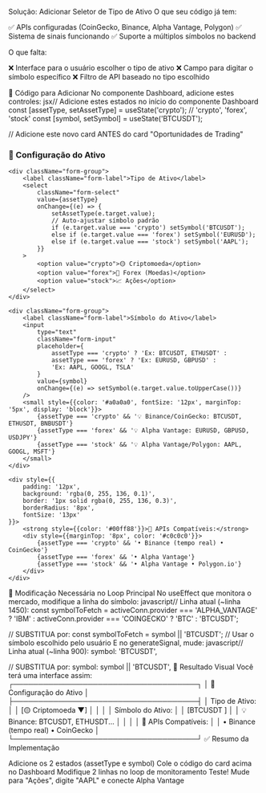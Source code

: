 Solução: Adicionar Seletor de Tipo de Ativo
O que seu código já tem:

✅ APIs configuradas (CoinGecko, Binance, Alpha Vantage, Polygon)
✅ Sistema de sinais funcionando
✅ Suporte a múltiplos símbolos no backend

O que falta:

❌ Interface para o usuário escolher o tipo de ativo
❌ Campo para digitar o símbolo específico
❌ Filtro de API baseado no tipo escolhido

📝 Código para Adicionar
No componente Dashboard, adicione estes controles:
jsx// Adicione estes estados no início do componente Dashboard
const [assetType, setAssetType] = useState('crypto'); // 'crypto', 'forex', 'stock'
const [symbol, setSymbol] = useState('BTCUSDT');

// Adicione este novo card ANTES do card "Oportunidades de Trading"
<div className="card">
    <h3>🎯 Configuração do Ativo</h3>
    
    <div className="form-group">
        <label className="form-label">Tipo de Ativo</label>
        <select 
            className="form-select"
            value={assetType}
            onChange={(e) => {
                setAssetType(e.target.value);
                // Auto-ajustar símbolo padrão
                if (e.target.value === 'crypto') setSymbol('BTCUSDT');
                else if (e.target.value === 'forex') setSymbol('EURUSD');
                else if (e.target.value === 'stock') setSymbol('AAPL');
            }}
        >
            <option value="crypto">🟡 Criptomoeda</option>
            <option value="forex">💱 Forex (Moedas)</option>
            <option value="stock">📈 Ações</option>
        </select>
    </div>

    <div className="form-group">
        <label className="form-label">Símbolo do Ativo</label>
        <input 
            type="text"
            className="form-input"
            placeholder={
                assetType === 'crypto' ? 'Ex: BTCUSDT, ETHUSDT' :
                assetType === 'forex' ? 'Ex: EURUSD, GBPUSD' :
                'Ex: AAPL, GOOGL, TSLA'
            }
            value={symbol}
            onChange={(e) => setSymbol(e.target.value.toUpperCase())}
        />
        <small style={{color: '#a0a0a0', fontSize: '12px', marginTop: '5px', display: 'block'}}>
            {assetType === 'crypto' && '💡 Binance/CoinGecko: BTCUSDT, ETHUSDT, BNBUSDT'}
            {assetType === 'forex' && '💡 Alpha Vantage: EURUSD, GBPUSD, USDJPY'}
            {assetType === 'stock' && '💡 Alpha Vantage/Polygon: AAPL, GOOGL, MSFT'}
        </small>
    </div>

    <div style={{
        padding: '12px',
        background: 'rgba(0, 255, 136, 0.1)',
        border: '1px solid rgba(0, 255, 136, 0.3)',
        borderRadius: '8px',
        fontSize: '13px'
    }}>
        <strong style={{color: '#00ff88'}}>📡 APIs Compatíveis:</strong>
        <div style={{marginTop: '8px', color: '#c0c0c0'}}>
            {assetType === 'crypto' && '• Binance (tempo real) • CoinGecko'}
            {assetType === 'forex' && '• Alpha Vantage'}
            {assetType === 'stock' && '• Alpha Vantage • Polygon.io'}
        </div>
    </div>
</div>
🔧 Modificação Necessária no Loop Principal
No useEffect que monitora o mercado, modifique a linha do símbolo:
javascript// Linha atual (~linha 1450):
const symbolToFetch = activeConn.provider === 'ALPHA_VANTAGE' ? 'IBM' : 
                      activeConn.provider === 'COINGECKO' ? 'BTC' : 
                      'BTCUSDT';

// SUBSTITUA por:
const symbolToFetch = symbol || 'BTCUSDT'; // Usar o símbolo escolhido pelo usuário
E no generateSignal, mude:
javascript// Linha atual (~linha 900):
symbol: 'BTCUSDT',

// SUBSTITUA por:
symbol: symbol || 'BTCUSDT',
🎨 Resultado Visual
Você terá uma interface assim:
┌─────────────────────────────────────┐
│ 🎯 Configuração do Ativo            │
├─────────────────────────────────────┤
│ Tipo de Ativo:                      │
│ [🟡 Criptomoeda ▼]                  │
│                                     │
│ Símbolo do Ativo:                   │
│ [BTCUSDT          ]                 │
│ 💡 Binance: BTCUSDT, ETHUSDT...     │
│                                     │
│ 📡 APIs Compatíveis:                │
│ • Binance (tempo real) • CoinGecko  │
└─────────────────────────────────────┘
✅ Resumo da Implementação

Adicione os 2 estados (assetType e symbol)
Cole o código do card acima no Dashboard
Modifique 2 linhas no loop de monitoramento
Teste! Mude para "Ações", digite "AAPL" e conecte Alpha Vantage
